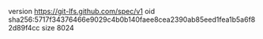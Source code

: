 version https://git-lfs.github.com/spec/v1
oid sha256:5717f34376466e9029c4b0b140faee8cea2390ab85eed1fea1b5a6f82d89f4cc
size 8024
